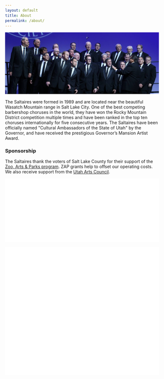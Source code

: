 ```yaml
---
layout: default
title: About
permalink: /about/
---
```


![The Saltaires performing on stage](/images/saltaires_ultrawide.jpg)

The Saltaires were formed in 1989 and are located near the beautiful Wasatch Mountain range in Salt Lake City. One of the best competing barbershop choruses in the world, they have won the Rocky Mountain District competition multiple times and have been ranked in the top ten choruses internationally for five consecutive years. The Saltaires have been officially named "Cultural Ambassadors of the State of Utah" by the Governor, and have received the prestigious Governor’s Mansion Artist Award.

### Sponsorship

The Saltaires thank the voters of Salt Lake County for their support of the [Zoo, Arts & Parks program](http://slco.org/zap/). ZAP grants help to offset our operating costs. We also receive support from the
[Utah Arts Council](https://heritage.utah.gov/arts-and-museums/about-the-utah-division-of-arts-museums).

<a href="http://slco.org/zap/">![SLC Zoo, Arts & Parks program](/images/zap.png)</a>

<a href="https://heritage.utah.gov/arts-and-museums/about-the-utah-division-of-arts-museums">![Utah Arts Council](/images/utaharts-white.png)</a>
